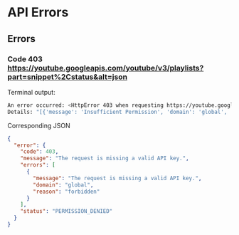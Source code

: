 # API Errors

## Errors

### Code 403 https://youtube.googleapis.com/youtube/v3/playlists?part=snippet%2Cstatus&alt=json

Terminal output:
```bash
An error occurred: <HttpError 403 when requesting https://youtube.googleapis.com/youtube/v3/playlists?part=snippet%2Cstatus&alt=json returned "Request had insufficient authentication scopes.". 
Details: "[{'message': 'Insufficient Permission', 'domain': 'global', 'reason': 'insufficientPermissions'}]">
```

Corresponding JSON` `
```json
{
  "error": {
    "code": 403,
    "message": "The request is missing a valid API key.",
    "errors": [
      {
        "message": "The request is missing a valid API key.",
        "domain": "global",
        "reason": "forbidden"
      }
    ],
    "status": "PERMISSION_DENIED"
  }
}
```
